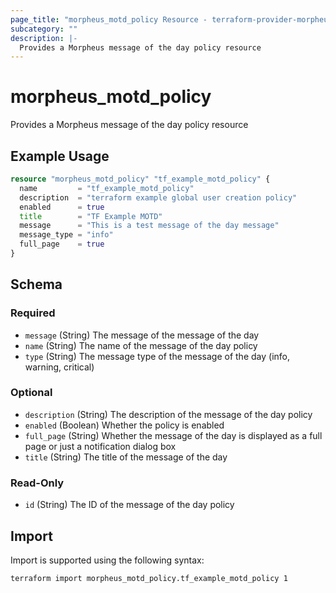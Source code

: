 ```yaml
---
page_title: "morpheus_motd_policy Resource - terraform-provider-morpheus"
subcategory: ""
description: |-
  Provides a Morpheus message of the day policy resource
---
```


# morpheus_motd_policy

Provides a Morpheus message of the day policy resource

## Example Usage

```terraform
resource "morpheus_motd_policy" "tf_example_motd_policy" {
  name         = "tf_example_motd_policy"
  description  = "terraform example global user creation policy"
  enabled      = true
  title        = "TF Example MOTD"
  message      = "This is a test message of the day message"
  message_type = "info"
  full_page    = true
}
```

<!-- schema generated by tfplugindocs -->
## Schema

### Required

- `message` (String) The message of the message of the day
- `name` (String) The name of the message of the day policy
- `type` (String) The message type of the message of the day (info, warning, critical)

### Optional

- `description` (String) The description of the message of the day policy
- `enabled` (Boolean) Whether the policy is enabled
- `full_page` (String) Whether the message of the day is displayed as a full page or just a notification dialog box
- `title` (String) The title of the message of the day

### Read-Only

- `id` (String) The ID of the message of the day policy

## Import

Import is supported using the following syntax:

```shell
terraform import morpheus_motd_policy.tf_example_motd_policy 1
```
